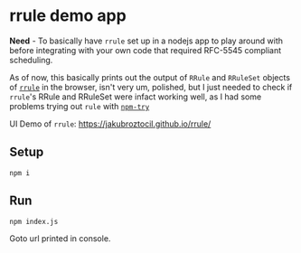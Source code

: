 # rrule demo app

**Need** - To basically have `rrule` set up in a nodejs app to play around with before integrating with your own code that required RFC-5545 compliant scheduling.

As of now, this basically prints out the output of `RRule` and `RRuleSet` objects of [`rrule`](https://github.com/jakubroztocil/rrule) in the browser, isn't very um, polished, but I just needed to check if `rrule`'s RRule and RRuleSet were infact working well, as I had some problems trying out `rule` with [`npm-try`](https://www.npmjs.com/package/npm-try-pkg)

UI Demo of `rrule`: https://jakubroztocil.github.io/rrule/

## Setup

    npm i

## Run

    npm index.js

Goto url printed in console.